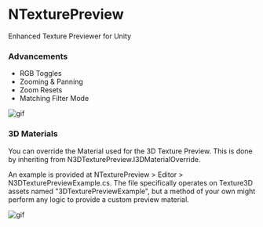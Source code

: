 # NTexturePreview
Enhanced Texture Previewer for Unity

### Advancements

- RGB Toggles
- Zooming & Panning
- Zoom Resets
- Matching Filter Mode

![gif](http://vertx.xyz/wp-content/uploads/2018/04/2dTexturePreview.gif)

### 3D Materials

You can override the Material used for the 3D Texture Preview. This is done by inheriting from N3DTexturePreview.I3DMaterialOverride.

An example is provided at NTexturePreview > Editor > N3DTexturePreviewExample.cs. The file specifically operates on Texture3D assets named "3DTexturePreviewExample", but a method of your own might perform any logic to provide a custom preview material.

![gif](http://vertx.xyz/wp-content/uploads/2018/04/3dTexturePreview2.gif)